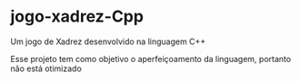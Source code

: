 # jogo-xadrez-Cpp
Um jogo de Xadrez desenvolvido na linguagem C++

Esse projeto tem como objetivo o aperfeiçoamento da linguagem, portanto não está otimizado
